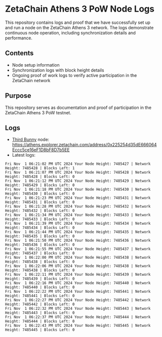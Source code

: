 # ZetaChain Athens 3 PoW Node Logs
This repository contains logs and proof that we have successfully set up and run a node on the ZetaChain Athens 3 network. The logs demonstrate continuous node operation, including synchronization details and performance.

## Contents
- Node setup information
- Synchronization logs with block height details
- Ongoing proof of work logs to verify active participation in the ZetaChain network

## Purpose
This repository serves as documentation and proof of participation in the ZetaChain Athens 3 PoW testnet.

## Logs

- [Third Bunny](https://thirdbunny.xyz/) node: https://athens.explorer.zetachain.com/address/0x225254d35dE666064Eccc5ce16eF1D8bF8D7b5EE
- Latest logs:
```
Fri Nov  1 06:21:02 PM UTC 2024 Your Node Height: 7485427 | Network Height: 7485428 | Blocks Left: 1
Fri Nov  1 06:21:07 PM UTC 2024 Your Node Height: 7485428 | Network Height: 7485428 | Blocks Left: 0
Fri Nov  1 06:21:12 PM UTC 2024 Your Node Height: 7485429 | Network Height: 7485429 | Blocks Left: 0
Fri Nov  1 06:21:18 PM UTC 2024 Your Node Height: 7485430 | Network Height: 7485430 | Blocks Left: 0
Fri Nov  1 06:21:23 PM UTC 2024 Your Node Height: 7485431 | Network Height: 7485431 | Blocks Left: 0
Fri Nov  1 06:21:28 PM UTC 2024 Your Node Height: 7485432 | Network Height: 7485432 | Blocks Left: 0
Fri Nov  1 06:21:34 PM UTC 2024 Your Node Height: 7485433 | Network Height: 7485433 | Blocks Left: 0
Fri Nov  1 06:21:39 PM UTC 2024 Your Node Height: 7485434 | Network Height: 7485434 | Blocks Left: 0
Fri Nov  1 06:21:44 PM UTC 2024 Your Node Height: 7485435 | Network Height: 7485435 | Blocks Left: 0
Fri Nov  1 06:21:50 PM UTC 2024 Your Node Height: 7485436 | Network Height: 7485436 | Blocks Left: 0
Fri Nov  1 06:21:55 PM UTC 2024 Your Node Height: 7485437 | Network Height: 7485437 | Blocks Left: 0
Fri Nov  1 06:22:00 PM UTC 2024 Your Node Height: 7485438 | Network Height: 7485438 | Blocks Left: 0
Fri Nov  1 06:22:06 PM UTC 2024 Your Node Height: 7485438 | Network Height: 7485438 | Blocks Left: 0
Fri Nov  1 06:22:11 PM UTC 2024 Your Node Height: 7485439 | Network Height: 7485439 | Blocks Left: 0
Fri Nov  1 06:22:16 PM UTC 2024 Your Node Height: 7485440 | Network Height: 7485440 | Blocks Left: 0
Fri Nov  1 06:22:22 PM UTC 2024 Your Node Height: 7485441 | Network Height: 7485441 | Blocks Left: 0
Fri Nov  1 06:22:27 PM UTC 2024 Your Node Height: 7485442 | Network Height: 7485442 | Blocks Left: 0
Fri Nov  1 06:22:32 PM UTC 2024 Your Node Height: 7485443 | Network Height: 7485443 | Blocks Left: 0
Fri Nov  1 06:22:37 PM UTC 2024 Your Node Height: 7485444 | Network Height: 7485444 | Blocks Left: 0
Fri Nov  1 06:22:43 PM UTC 2024 Your Node Height: 7485445 | Network Height: 7485445 | Blocks Left: 0
```
